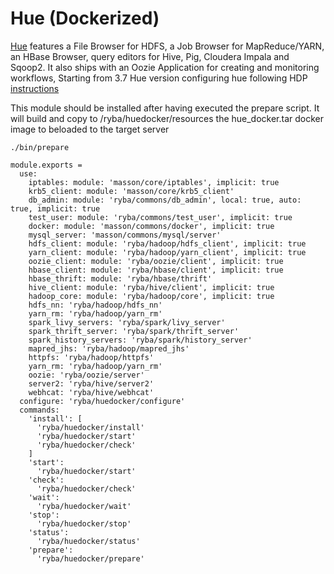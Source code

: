
# Hue (Dockerized)

[Hue][home] features a File Browser for HDFS, a Job Browser for MapReduce/YARN,
an HBase Browser, query editors for Hive, Pig, Cloudera Impala and Sqoop2.
It also ships with an Oozie Application for creating and monitoring workflows,
Starting from 3.7 Hue version
configuring hue following HDP [instructions][hdp-2.3.2.0-hue]

This module should be installed after having executed the prepare script.
It will build and copy to /ryba/huedocker/resources the hue_docker.tar docker image to
beloaded to the target server
```
./bin/prepare
```

    module.exports =
      use:
        iptables: module: 'masson/core/iptables', implicit: true
        krb5_client: module: 'masson/core/krb5_client'
        db_admin: module: 'ryba/commons/db_admin', local: true, auto: true, implicit: true
        test_user: module: 'ryba/commons/test_user', implicit: true
        docker: module: 'masson/commons/docker', implicit: true
        mysql_server: 'masson/commons/mysql/server'
        hdfs_client: module: 'ryba/hadoop/hdfs_client', implicit: true
        yarn_client: module: 'ryba/hadoop/yarn_client', implicit: true
        oozie_client: module: 'ryba/oozie/client', implicit: true
        hbase_client: module: 'ryba/hbase/client', implicit: true
        hbase_thrift: module: 'ryba/hbase/thrift'
        hive_client: module: 'ryba/hive/client', implicit: true
        hadoop_core: module: 'ryba/hadoop/core', implicit: true
        hdfs_nn: 'ryba/hadoop/hdfs_nn'
        yarn_rm: 'ryba/hadoop/yarn_rm'
        spark_livy_servers: 'ryba/spark/livy_server'
        spark_thrift_server: 'ryba/spark/thrift_server'
        spark_history_servers: 'ryba/spark/history_server'
        mapred_jhs: 'ryba/hadoop/mapred_jhs'
        httpfs: 'ryba/hadoop/httpfs'
        yarn_rm: 'ryba/hadoop/yarn_rm'
        oozie: 'ryba/oozie/server'
        server2: 'ryba/hive/server2'
        webhcat: 'ryba/hive/webhcat'
      configure: 'ryba/huedocker/configure'
      commands:
        'install': [
          'ryba/huedocker/install'
          'ryba/huedocker/start'
          'ryba/huedocker/check'
        ]
        'start':
          'ryba/huedocker/start'
        'check':
          'ryba/huedocker/check'
        'wait':
          'ryba/huedocker/wait'
        'stop':
          'ryba/huedocker/stop'
        'status':
          'ryba/huedocker/status'
        'prepare':
          'ryba/huedocker/prepare'


[home]: http://gethue.com
[hdp-2.3.2.0-hue]:(http://docs.hortonworks.com/HDPDocuments/HDP2/HDP-2.3.2/bk_installing_manually_book/content/prerequisites_hue.html)
